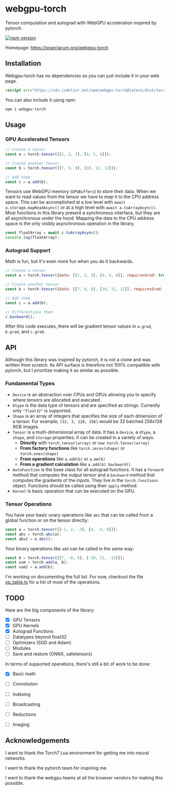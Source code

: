# webgpu-torch

Tensor computation and autograd with WebGPU acceleration inspired by pytorch.

[![npm version](https://badge.fury.io/js/webgpu-torch.svg)](https://www.npmjs.com/package/webgpu-torch)

Homepage: https://praeclarum.org/webgpu-torch

## Installation

Webgpu-torch has no dependencies so you can just include it in your web page.

```html
<script src="https://cdn.jsdelivr.net/npm/webgpu-torch@latest/dist/torch.js"></script>
```

You can also include it using npm:

```bash
npm i webgpu-torch
```

## Usage

### GPU Accelerated Tensors

```js
// Create a tensor
const a = torch.tensor([[1, 2, 3], [4, 5, 6]]);

// Create another tensor
const b = torch.tensor([[7, 8, 9], [10, 11, 12]]);

// Add them
const c = a.add(b);
```

Tensors use WebGPU memory (`GPUBuffers`) to store their data.
When we want to read values from the tensor we have to *map* it to the CPU address space.
This can be accomplished at a low level with `await a.storage.mapReadAsync()` or at a high level with `await a.toArrayAsync()`. Most functions in this library present a synchronous interface, but they are all asynchronous under the hood. Mapping the data to the CPU address space is the only visibly asynchronous operation in the library.

```js
const floatArray = await c.toArrayAsync();
console.log(floatArray);
```


### Autograd Support

Math is fun, but it's even more fun when you do it backwards.

```js
// Create a tensor
const a = torch.tensor({data: [[1, 2, 3], [4, 5, 6]], requiresGrad: true});

// Create another tensor
const b = torch.tensor({data: [[7, 8, 9], [10, 11, 12]], requiresGrad: true});

// Add them
const c = a.add(b);

// Differentiate them
c.backward();
```

After this code executes, there will be gradient tensor values in `a.grad`, `b.grad`, and `c.grad`.


## API

Although this library was inspired by pytorch, it is not a clone and was written from scratch.
Its API surface is therefore not 100% compatible with pytorch, but I prioritize making it as similar as possible.

### Fundamental Types

* `Device` is an abstraction over CPUs and GPUs allowing you to specify where tensors are allocated and executed.
* `Dtype` is the data type of tensors and are specified as strings. Currently only `"float32"` is supported.
* `Shape` is an array of integers that specifies the size of each dimension of a tensor. For example, `[32, 3, 128, 256]` would be 32 batched 256x128 RGB images.
* `Tensor` is a multi-dimensional array of data. It has a `device`, a `dtype`, a `shape`, and `storage` properties. It can be created in a variety of ways.
    * **Directly** with `torch.tensor(array)` or `new torch.Tensor(array)`
    * **From factory functions** like `torch.zeros(shape)` or `torch.ones(shape)`
    * **From operations** like `a.add(b)` or `a.mm(b)`
    * **From a gradient calculation** like `a.add(b).backward()`
* `AutoFunction` is the base class for all autograd functions. It has a `forward` method that computes the output tensor and a `backward` method that computes the gradients of the inputs. They live in the `torch.functions` object. Functions should be called using their `apply` method.
* `Kernel` is basic operation that can be executed on the GPU.

### Tensor Operations

You have your basic unary operations like `abs` that can be called from a global function or on the tensor directly:

```js
const a = torch.tensor([[-1, 2, -3], [4, -5, 6]]);
const abs = torch.abs(a);
const abs2 = a.abs();
```

Your binary operations like `add` can be called in the same way:

```js
const b = torch.tensor([[7, -8, 9], [-10, 11, -12]]);
const sum = torch.add(a, b);
const sum2 = a.add(b);
```

I'm working on documenting the full list. For now, checkout the file [op_table.ts](src/op_table.ts) for a list of most of the operations.


## TODO

Here are the big components of the library:

- [x] GPU Tensors
- [x] GPU Kernels
- [x] Autograd Functions
- [ ] Datatypes beyond float32
- [ ] Optimizers (SGD and Adam)
- [ ] Modules
- [ ] Save and restore (ONNX, safetensors)

In terms of supported operations, there's still a bit of work to be done:

- [x] Basic math
- [ ] Convolution
- [ ] Indexing
- [ ] Broadcasting
- [ ] Reductions
- [ ] Imaging


## Acknowledgements

I want to thank the Torch7 Lua environment for getting me into neural networks.

I want to thank the pytorch team for inspiring me.

I want to thank the webgpu teams at all the browser vendors for making this possible.
